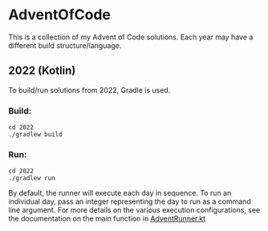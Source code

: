 # AdventOfCode

This is a collection of my Advent of Code solutions. Each year may have a different build structure/language.

## 2022 (Kotlin)

To build/run solutions from 2022, Gradle is used.

### Build:
```
cd 2022
./gradlew build
```

### Run:
```
cd 2022
./gradlew run
```

By default, the runner will execute each day in sequence. To run an individual day, pass an integer representing the day to run as a command line argument.
For more details on the various execution configurations, see the documentation on the main function in [AdventRunner.kt](/2022/src/main/kotlin/advent/AdventRunner.kt)
